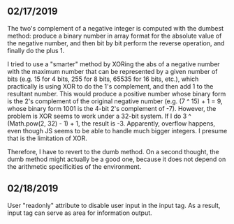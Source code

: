 ## 02/17/2019
The two's complement of a negative integer is computed with the dumbest method: produce a binary number in array format for the absolute value of the negative number, and then bit by bit perform the reverse operation, and finally do the plus 1. 

I tried to use a "smarter" method by XORing the abs of a negative number with the maximum number that can be represented by a given number of bits (e.g. 15 for 4 bits, 255 for 8 bits, 65535 for 16 bits, etc.), which practically is using XOR to do the 1's complement, and then add 1 to the resultant number. This would produce a positive number whose binary form is the 2's complement of the original negative number (e.g. (7 ^ 15) + 1 = 9, whose binary form 1001 is the 4-bit 2's complement of -7). However, the problem is XOR seems to work under a 32-bit system. If I do 3 ^ (Math.pow(2, 32) - 1) + 1, the result is -3. Apparently, overflow happens, even though JS seems to be able to handle much bigger integers. I presume that is the limitation of XOR.

Therefore, I have to revert to the dumb method. On a second thought, the dumb method might actually be a good one, because it does not depend on the arithmetic specificities of the environment.

## 02/18/2019
User "readonly" attribute to disable user input in the input tag. As a result, input tag can serve as area for information output.